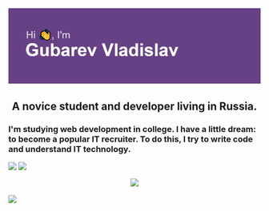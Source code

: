 <img src="header.png" alt="header" />
<h2 align="center">A novice student and developer living in Russia.</h2>
<h3 align="left">I'm studying web development in college. I have a little dream: to become a popular IT recruiter. To do this, I try to write code and understand IT technology.</h3>

<div class="wrapper">

![](https://github-profile-summary-cards.vercel.app/api/cards/profile-details?username=siberik&theme=solarized_dark)
![](https://github-profile-summary-cards.vercel.app/api/cards/repos-per-language?username=siberik&theme=solarized_dark)
  <p align="center">
    <a href="https://www.youtube.com/watch?v=dQw4w9WgXcQ">
      <img src="https://user-images.githubusercontent.com/465125/151564444-07f17c75-0ad0-490b-8273-57b85c82d197.svg" />
    </a>
    
  </p>
  
![](https://komarev.com/ghpvc/?username=Siberik&color=green)

</div>
